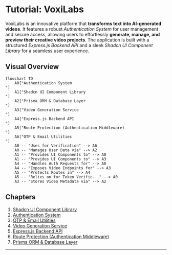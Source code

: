 # Tutorial: VoxiLabs

VoxiLabs is an innovative platform that **transforms text into AI-generated videos**. It features a robust *Authentication System* for user management and secure access, allowing users to effortlessly **generate, manage, and preview their creative video projects**. The application is built with a structured *Express.js Backend API* and a sleek *Shadcn UI Component Library* for a seamless user experience.


## Visual Overview

```mermaid
flowchart TD
    A0["Authentication System
"]
    A1["Shadcn UI Component Library
"]
    A2["Prisma ORM & Database Layer
"]
    A3["Video Generation Service
"]
    A4["Express.js Backend API
"]
    A5["Route Protection (Authentication Middleware)
"]
    A6["OTP & Email Utilities
"]
    A0 -- "Uses for Verification" --> A6
    A0 -- "Manages User Data via" --> A2
    A1 -- "Provides UI Components to" --> A0
    A1 -- "Provides UI Components to" --> A3
    A4 -- "Handles Auth Requests for" --> A0
    A4 -- "Exposes Video Endpoints for" --> A3
    A5 -- "Protects Routes in" --> A4
    A5 -- "Relies on for Token Verific..." --> A0
    A3 -- "Stores Video Metadata via" --> A2
```

## Chapters

1. [Shadcn UI Component Library
](01_shadcn_ui_component_library_.md)
2. [Authentication System
](02_authentication_system_.md)
3. [OTP & Email Utilities
](03_otp___email_utilities_.md)
4. [Video Generation Service
](04_video_generation_service_.md)
5. [Express.js Backend API
](05_express_js_backend_api_.md)
6. [Route Protection (Authentication Middleware)
](06_route_protection__authentication_middleware__.md)
7. [Prisma ORM & Database Layer
](07_prisma_orm___database_layer_.md)

---
